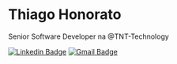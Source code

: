 # Thiago Honorato

Senior Software Developer na @TNT-Technology

[![Linkedin Badge](https://img.shields.io/badge/-Thiago%20Honorato-05727a?style=flat-square&logo=Linkedin&logoColor=white&link=https://www.linkedin.com/in/thiagohbhonorato/)](https://www.linkedin.com/in/thiagohbhonorato/) 
[![Gmail Badge](https://img.shields.io/badge/-thiagohbhonorato@gmail.com-05727a?style=flat-square&logo=Gmail&logoColor=white&link=mailto:thiagohbhonorato@gmail.com)](mailto:thiagohbhonorato@gmail.com)

<!--
**thiagohbhonorato/thiagohbhonorato** is a ✨ _special_ ✨ repository because its `README.md` (this file) appears on your GitHub profile.

Here are some ideas to get you started:

- 🔭 I’m currently working on ...
- 🌱 I’m currently learning ...
- 👯 I’m looking to collaborate on ...
- 🤔 I’m looking for help with ...
- 💬 Ask me about ...
- 📫 How to reach me: ...
- 😄 Pronouns: ...
- ⚡ Fun fact: ...
-->
